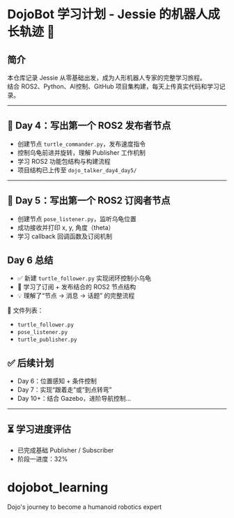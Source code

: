 # DojoBot 学习计划 - Jessie 的机器人成长轨迹 🤖

## 简介
本仓库记录 Jessie 从零基础出发，成为人形机器人专家的完整学习旅程。  
结合 ROS2、Python、AI控制、GitHub 项目集构建，每天上传真实代码和学习记录。

---

## 📅 Day 4：写出第一个 ROS2 发布者节点

- 创建节点 `turtle_commander.py`，发布速度指令
- 控制乌龟前进并旋转，理解 Publisher 工作机制
- 学习 ROS2 功能包结构与构建流程
- 项目结构已上传至 `dojo_talker_day4_day5/`

---

## 📅 Day 5：写出第一个 ROS2 订阅者节点

- 创建节点 `pose_listener.py`，监听乌龟位置
- 成功接收并打印 x, y, 角度（theta）
- 学习 callback 回调函数及订阅机制


## Day 6 总结

- ✅ 新建 `turtle_follower.py` 实现闭环控制小乌龟
- 🔁 学习了订阅 + 发布结合的 ROS2 节点结构
- 💡 理解了“节点 → 消息 → 话题” 的完整流程

📂 文件列表：
- `turtle_follower.py`
- `pose_listener.py`
- `turtle_publisher.py`

## ✅ 后续计划

- Day 6：位置感知 + 条件控制
- Day 7：实现“跟着走”或“到点转弯”
- Day 10+：结合 Gazebo，进阶导航控制...

---

## ⏳ 学习进度评估

- 已完成基础 Publisher / Subscriber
- 阶段一进度：32%
# dojobot_learning
Dojo's journey to become a humanoid robotics expert
